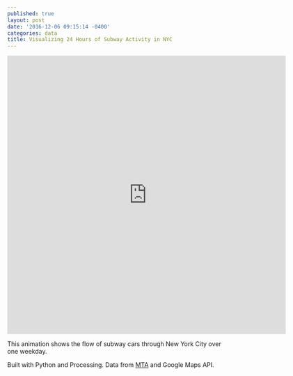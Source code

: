 ```yaml
---
published: true
layout: post
date: '2016-12-06 09:15:14 -0400'
categories: data
title: Visualizing 24 Hours of Subway Activity in NYC
---
```

<iframe src="https://player.vimeo.com/video/194378581?title=0&portrait=0" width="640" height="640" frameborder="0" webkitallowfullscreen mozallowfullscreen allowfullscreen></iframe>

This animation shows the flow of subway cars through New York City over one weekday. 

Built with Python and Processing. Data from [MTA](http://web.mta.info/developers/download.html) and Google Maps API.
